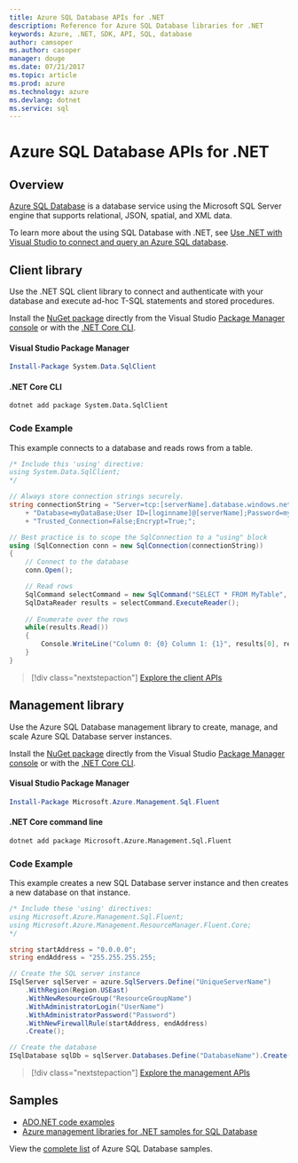 ```yaml
---
title: Azure SQL Database APIs for .NET
description: Reference for Azure SQL Database libraries for .NET
keywords: Azure, .NET, SDK, API, SQL, database
author: camsoper
ms.author: casoper
manager: douge
ms.date: 07/21/2017
ms.topic: article
ms.prod: azure
ms.technology: azure
ms.devlang: dotnet
ms.service: sql
---
```


# Azure SQL Database APIs for .NET

## Overview

[Azure SQL Database](https://docs.microsoft.com/azure/sql-database/sql-database-technical-overview) is a database service using the Microsoft SQL Server engine that supports relational, JSON, spatial, and XML data. 

To learn more about the using SQL Database with .NET, see [Use .NET with Visual Studio to connect and query an Azure SQL database](https://docs.microsoft.com/azure/sql-database/sql-database-connect-query-dotnet-visual-studio).

## Client library

Use the .NET SQL client library to connect and authenticate with your database and execute ad-hoc T-SQL statements and stored procedures.

Install the [NuGet package]( https://www.nuget.org/packages/System.Data.SqlClient) directly from the Visual Studio [Package Manager console](https://docs.microsoft.com/nuget/tools/package-manager-console) or with the [.NET Core CLI](https://docs.microsoft.com/en-us/dotnet/core/tools/dotnet-add-package).

#### Visual Studio Package Manager

```powershell
Install-Package System.Data.SqlClient
```

#### .NET Core CLI

```bash
dotnet add package System.Data.SqlClient
```

### Code Example

This example connects to a database and reads rows from a table.

```csharp
/* Include this 'using' directive:
using System.Data.SqlClient;
*/

// Always store connection strings securely. 
string connectionString = "Server=tcp:[serverName].database.windows.net;" 
    + "Database=myDataBase;User ID=[loginname]@[serverName];Password=myPassword;"
    + "Trusted_Connection=False;Encrypt=True;";

// Best practice is to scope the SqlConnection to a "using" block
using (SqlConnection conn = new SqlConnection(connectionString))
{
    // Connect to the database
    conn.Open();

    // Read rows
    SqlCommand selectCommand = new SqlCommand("SELECT * FROM MyTable", conn);
    SqlDataReader results = selectCommand.ExecuteReader();
    
    // Enumerate over the rows
    while(results.Read())
    {
        Console.WriteLine("Column 0: {0} Column 1: {1}", results[0], results[1]);
    }
}
```

> [!div class="nextstepaction"]
> [Explore the client APIs](/dotnet/api/overview/azure/sql/client)

## Management library

Use the Azure SQL Database management library to create, manage, and scale Azure SQL Database server instances.

Install the [NuGet package](https://www.nuget.org/packages/Microsoft.Azure.Management.Sql.Fluent/) directly from the Visual Studio [Package Manager console](https://docs.microsoft.com/nuget/tools/package-manager-console) or with the [.NET Core CLI](https://docs.microsoft.com/dotnet/core/tools/dotnet-add-package).

#### Visual Studio Package Manager

```powershell
Install-Package Microsoft.Azure.Management.Sql.Fluent
``` 

#### .NET Core command line

```bash
dotnet add package Microsoft.Azure.Management.Sql.Fluent
```

### Code Example

This example creates a new SQL Database server instance and then creates a new database on that instance.

```csharp
/* Include these 'using' directives:
using Microsoft.Azure.Management.Sql.Fluent;
using Microsoft.Azure.Management.ResourceManager.Fluent.Core;
*/

string startAddress = "0.0.0.0";
string endAddress = "255.255.255.255;

// Create the SQL server instance
ISqlServer sqlServer = azure.SqlServers.Define("UniqueServerName")
    .WithRegion(Region.USEast)
    .WithNewResourceGroup("ResourceGroupName")
    .WithAdministratorLogin("UserName")
    .WithAdministratorPassword("Password")
    .WithNewFirewallRule(startAddress, endAddress)
    .Create();

// Create the database
ISqlDatabase sqlDb = sqlServer.Databases.Define("DatabaseName").Create();
```

> [!div class="nextstepaction"]
> [Explore the management APIs](/dotnet/api/overview/azure/sql/management)

## Samples

- [ADO.NET code examples](/dotnet/framework/data/adonet/ado-net-code-examples)
- [Azure management libraries for .NET samples for SQL Database](/dotnet/azure/dotnet-sdk-azure-sql-database-samples)

View the [complete list](https://azure.microsoft.com/en-us/resources/samples/?platform=dotnet&term=sql+database) of Azure SQL Database samples.

